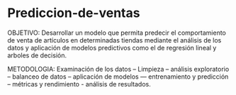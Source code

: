# Prediccion-de-ventas
OBJETIVO:
Desarrollar un modelo que permita predecir el comportamiento de venta de artículos en determinadas tiendas mediante el análisis de los datos y aplicación de modelos predictivos como el de regresión lineal y arboles de decisión.

METODOLOGIA:
Examinación de los datos – Limpieza – análisis exploratorio – balanceo de datos – aplicación de modelos –– entrenamiento y predicción – métricas y rendimiento - análisis de resultados.



